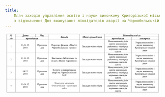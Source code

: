 ```yaml
---
title:
    План заходів управління освіти і науки виконкому Криворізької міської ради
    з відзначення Дня вшанування ліквідаторів аварії на Чорнобильській АЕС
---
```


![](plan.webp)
